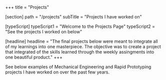 +++
title = "Projects"

[section]
path = "/projects"
subTitle = "Projects I have worked on"

[typeScript] 
typeScript1 = "Welcome to the Projects Page" 
typeScript2 = "See the projects I worked on below"

[headline]
headline = "The final projects below were meant to integrate all of my learnings into one masterpiece. The objective was to create a project that integrated of the skills learned through the weekly assingments into one beautiful product."
+++

See below examples of Mechanical Engineering and Rapid Prototyping projects I have worked on over the past few years.


